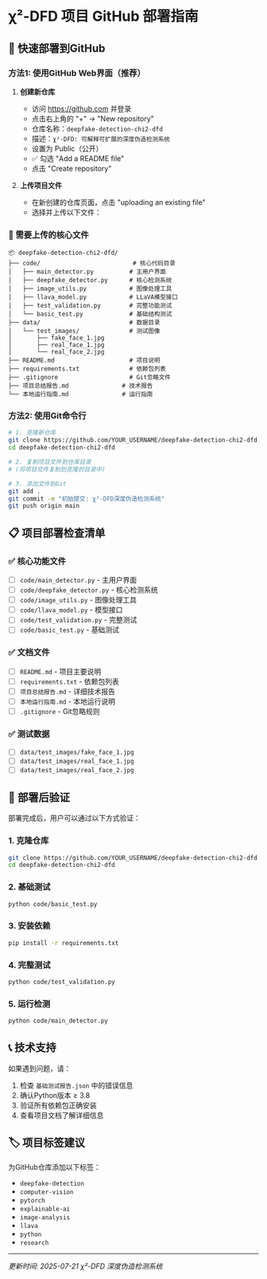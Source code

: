 # χ²-DFD 项目 GitHub 部署指南

## 🚀 快速部署到GitHub

### 方法1: 使用GitHub Web界面（推荐）

1. **创建新仓库**
   - 访问 https://github.com 并登录
   - 点击右上角的 "+" → "New repository"
   - 仓库名称：`deepfake-detection-chi2-dfd`
   - 描述：`χ²-DFD: 可解释可扩展的深度伪造检测系统`
   - 设置为 Public（公开）
   - ✅ 勾选 "Add a README file"
   - 点击 "Create repository"

2. **上传项目文件**
   - 在新创建的仓库页面，点击 "uploading an existing file"
   - 选择并上传以下文件：

### 📁 需要上传的核心文件

```
📦 deepfake-detection-chi2-dfd/
├── code/                          # 核心代码目录
│   ├── main_detector.py          # 主用户界面
│   ├── deepfake_detector.py      # 核心检测系统
│   ├── image_utils.py            # 图像处理工具
│   ├── llava_model.py            # LLaVA模型接口
│   ├── test_validation.py        # 完整功能测试
│   └── basic_test.py             # 基础结构测试
├── data/                         # 数据目录
│   └── test_images/              # 测试图像
│       ├── fake_face_1.jpg
│       ├── real_face_1.jpg
│       └── real_face_2.jpg
├── README.md                     # 项目说明
├── requirements.txt              # 依赖包列表
├── .gitignore                    # Git忽略文件
├── 项目总结报告.md               # 技术报告
└── 本地运行指南.md               # 运行指南
```

### 方法2: 使用Git命令行

```bash
# 1. 克隆新仓库
git clone https://github.com/YOUR_USERNAME/deepfake-detection-chi2-dfd.git
cd deepfake-detection-chi2-dfd

# 2. 复制项目文件到仓库目录
# (将项目文件复制到克隆的目录中)

# 3. 添加文件到Git
git add .
git commit -m "初始提交: χ²-DFD深度伪造检测系统"
git push origin main
```

## 📋 项目部署检查清单

### ✅ 核心功能文件
- [ ] `code/main_detector.py` - 主用户界面
- [ ] `code/deepfake_detector.py` - 核心检测系统
- [ ] `code/image_utils.py` - 图像处理工具
- [ ] `code/llava_model.py` - 模型接口
- [ ] `code/test_validation.py` - 完整测试
- [ ] `code/basic_test.py` - 基础测试

### ✅ 文档文件
- [ ] `README.md` - 项目主要说明
- [ ] `requirements.txt` - 依赖包列表
- [ ] `项目总结报告.md` - 详细技术报告
- [ ] `本地运行指南.md` - 本地运行说明
- [ ] `.gitignore` - Git忽略规则

### ✅ 测试数据
- [ ] `data/test_images/fake_face_1.jpg`
- [ ] `data/test_images/real_face_1.jpg`
- [ ] `data/test_images/real_face_2.jpg`

## 🎯 部署后验证

部署完成后，用户可以通过以下方式验证：

### 1. 克隆仓库
```bash
git clone https://github.com/YOUR_USERNAME/deepfake-detection-chi2-dfd.git
cd deepfake-detection-chi2-dfd
```

### 2. 基础测试
```bash
python code/basic_test.py
```

### 3. 安装依赖
```bash
pip install -r requirements.txt
```

### 4. 完整测试
```bash
python code/test_validation.py
```

### 5. 运行检测
```bash
python code/main_detector.py
```

## 📞 技术支持

如果遇到问题，请：
1. 检查 `基础测试报告.json` 中的错误信息
2. 确认Python版本 ≥ 3.8
3. 验证所有依赖包正确安装
4. 查看项目文档了解详细信息

## 🏷️ 项目标签建议

为GitHub仓库添加以下标签：
- `deepfake-detection`
- `computer-vision`
- `pytorch`
- `explainable-ai`
- `image-analysis`
- `llava`
- `python`
- `research`

---

*更新时间: 2025-07-21*
*χ²-DFD 深度伪造检测系统*
